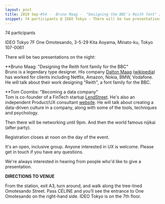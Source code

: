 ```yaml
---
layout: post
title: 2019 Sep-#54 -  Bruno Maag -  "Designing the BBC's Reith font" // Tom Coombs -  "Creating a data-driven culture"
snippet: 74 participants @ IDEO Tokyo - There will be two presentations on the night -  *<em>Lars Rosengren -  "Doing Agile/Being Agile" -
---
```

74 participants

IDEO Tokyo 7F One Omotesando, 3-5-29 Kita Aoyama, Minato-ku, Tokyo 107-0061

There will be two presentations on the night:

**Bruno Maag: "Designing the Reith font family for the BBC"<br>
Bruno is a legendary type designer. His company [Dalton Maag](https://www.daltonmaag.com) ([wikipedia](https://en.wikipedia.org/wiki/Dalton_Maag)) has worked for clients including Netflix, Amazon, Nokia, BMW, Vodafone. He will talk about their work designing "Reith", a font family for the BBC.

**Tom Coombs: "Becoming a data company"<br>
Tom is co-founder of a FinTech startup [LendStreet](https://www.lendstreet.com). He's also an independent Product/UX consultant [website](https://www.manwomanandchild.com). He will talk about creating a data-driven culture in a company, along with some of the tools, techniques and psychology.

Then there will be networking until 9pm. And then the world famous nijikai (after party).

Registration closes at noon on the day of the event.

It's an open, inclusive group. Anyone interested in UX is welcome. Please get in touch if you have any questions.

We're always interested in hearing from people who'd like to give a presentation.

<strong>DIRECTIONS TO VENUE</strong>

From the station, exit A3, turn around, and walk along the tree-lined Omotesando Street. Pass CÉLINE and you’ll see the entrance to One Omotesando on the right-hand side. IDEO Tokyo is on the 7th floor.

